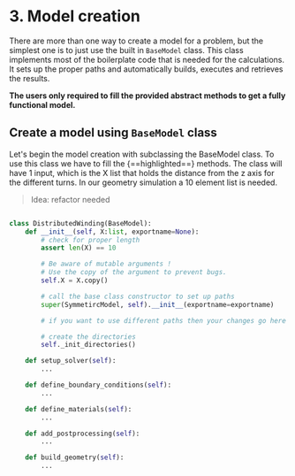 # 3. Model creation

There are more than one way to create a model for a problem, but the simplest one is to just use the built in `BaseModel` class. This class implements most of the boilerplate code that is needed for the calculations. It sets up the proper paths and automatically builds, executes and retrieves the results.

**The users only required to fill the provided abstract methods to get a fully functional model.**

## Create a model using `BaseModel` class

Let's begin the model creation with subclassing the BaseModel class. To use this class we have to fill the {==highlighted==} methods. The class will have 1 input, which is the X list that holds the distance from the z axis for the different turns. In our geometry simulation a 10 element list is needed.
>
> Idea: refactor needed

``` python hl_lines="18 21 24 27 30"

class DistributedWinding(BaseModel):
    def __init__(self, X:list, exportname=None):
        # check for proper length
        assert len(X) == 10

        # Be aware of mutable arguments !
        # Use the copy of the argument to prevent bugs.
        self.X = X.copy()

        # call the base class constructor to set up paths
        super(SymmetircModel, self).__init__(exportname=exportname)

        # if you want to use different paths then your changes go here

        # create the directories
        self._init_directories()

    def setup_solver(self):
        ...

    def define_boundary_conditions(self):
        ...

    def define_materials(self):
        ...

    def add_postprocessing(self):
        ...

    def build_geometry(self):
        ...
```
